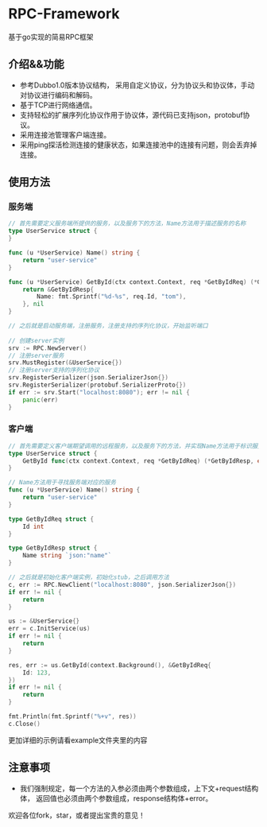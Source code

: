 # RPC-Framework

基于go实现的简易RPC框架

## 介绍&&功能

- 参考Dubbo1.0版本协议结构，
  采用自定义协议，分为协议头和协议体，手动对协议进行编码和解码。
- 基于TCP进行网络通信。
- 支持轻松的扩展序列化协议作用于协议体，源代码已支持json，protobuf协议。
- 采用连接池管理客户端连接。
- 采用ping探活检测连接的健康状态，如果连接池中的连接有问题，则会丢弃掉连接。

## 使用方法

### 服务端
```go
// 首先需要定义服务端所提供的服务，以及服务下的方法，Name方法用于描述服务的名称
type UserService struct {
}

func (u *UserService) Name() string {
	return "user-service"
}

func (u *UserService) GetById(ctx context.Context, req *GetByIdReq) (*GetByIdResp, error) {
	return &GetByIdResp{
		Name: fmt.Sprintf("%d-%s", req.Id, "tom"),
	}, nil
}

// 之后就是启动服务端，注册服务，注册支持的序列化协议，开始监听端口
	
// 创建server实例
srv := RPC.NewServer()
// 注册server服务
srv.MustRegister(&UserService{})
// 注册server支持的序列化协议
srv.RegisterSerializer(json.SerializerJson{})
srv.RegisterSerializer(protobuf.SerializerProto{})
if err := srv.Start("localhost:8080"); err != nil {
	panic(err)
}
```
### 客户端
```go
// 首先需要定义客户端期望调用的远程服务，以及服务下的方法，并实现Name方法用于标识服务名称
type UserService struct {
	GetById func(ctx context.Context, req *GetByIdReq) (*GetByIdResp, error)
}

// Name方法用于寻找服务端对应的服务
func (u *UserService) Name() string {
	return "user-service"
}

type GetByIdReq struct {
	Id int
}

type GetByIdResp struct {
	Name string `json:"name"`
}

// 之后就是初始化客户端实例，初始化stub，之后调用方法
c, err := RPC.NewClient("localhost:8080", json.SerializerJson{})
if err != nil {
    return
}

us := &UserService{}
err = c.InitService(us)
if err != nil {
    return
}

res, err := us.GetById(context.Background(), &GetByIdReq{
    Id: 123,
})
if err != nil {
    return
}

fmt.Println(fmt.Sprintf("%+v", res))
c.Close()
```

更加详细的示例请看example文件夹里的内容

## 注意事项

- 我们强制规定，每一个方法的入参必须由两个参数组成，上下文+request结构体，
返回值也必须由两个参数组成，response结构体+error。
  
  
欢迎各位fork，star，或者提出宝贵的意见！
  

  
